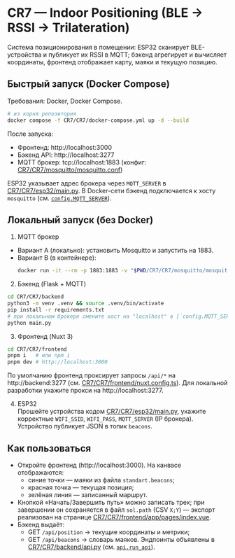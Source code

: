 # CR7 — Indoor Positioning (BLE → RSSI → Trilateration)

Система позиционирования в помещении: ESP32 сканирует BLE-устройства и публикует их RSSI в MQTT; бэкенд агрегирует и вычисляет координаты, фронтенд отображает карту, маяки и текущую позицию.

## Быстрый запуск (Docker Compose)

Требования: Docker, Docker Compose.

```sh
# из корня репозитория
docker compose -f CR7/CR7/docker-compose.yml up -d --build
```

После запуска:
- Фронтенд: http://localhost:3000
- Бэкенд API: http://localhost:3277
- MQTT брокер: tcp://localhost:1883 (конфиг: [CR7/CR7/mosquitto/mosquitto.conf](CR7/CR7/mosquitto/mosquitto.conf))

ESP32 указывает адрес брокера через `MQTT_SERVER` в [CR7/CR7/esp32/main.py](CR7/CR7/esp32/main.py). В Docker-сети бэкенд подключается к хосту `mosquitto` (см. [`config.MQTT_SERVER`](CR7/CR7/backend/config.py)).

## Локальный запуск (без Docker)

1) MQTT брокер  
- Вариант A (локально): установить Mosquitto и запустить на 1883.  
- Вариант B (в контейнере):  
  ```sh
  docker run -it --rm -p 1883:1883 -v "$PWD/CR7/CR7/mosquitto/mosquitto.conf":/mosquitto/config/mosquitto.conf eclipse-mosquitto
  ```

2) Бэкенд (Flask + MQTT)
```sh
cd CR7/CR7/backend
python3 -m venv .venv && source .venv/bin/activate
pip install -r requirements.txt
# при локальном брокере смените хост на "localhost" в [`config.MQTT_SERVER`](CR7/CR7/backend/config.py)
python main.py
```

3) Фронтенд (Nuxt 3)
```sh
cd CR7/CR7/frontend
pnpm i   # или npm i
pnpm dev # http://localhost:3000
```
По умолчанию фронтенд проксирует запросы `/api/*` на http://backend:3277 (см. [CR7/CR7/frontend/nuxt.config.ts](CR7/CR7/frontend/nuxt.config.ts)). Для локальной разработки укажите прокси на http://localhost:3277.

4) ESP32  
Прошейте устройства кодом [CR7/CR7/esp32/main.py](CR7/CR7/esp32/main.py), укажите корректные `WIFI_SSID`, `WIFI_PASS`, `MQTT_SERVER` (IP брокера). Устройство публикует JSON в топик `beacons`.

## Как пользоваться

- Откройте фронтенд (http://localhost:3000). На канвасе отображаются:
  - синие точки — маяки из файла `standart.beacons`;
  - красная точка — текущая позиция;
  - зелёная линия — записанный маршрут.
- Кнопкой «Начать/Завершить путь» можно записать трек; при завершении он сохраняется в файл `sol.path` (CSV `X;Y`) — экспорт реализован на странице [CR7/CR7/frontend/app/pages/index.vue](CR7/CR7/frontend/app/pages/index.vue).
- Бэкенд выдаёт:
  - GET `/api/position` → текущие координаты и метрики;
  - GET `/api/beacons` → словарь маяков.
  Эндпоинты объявлены в [CR7/CR7/backend/api.py](CR7/CR7/backend/api.py) (см. [`api.run_api`](CR7/CR7/backend/api.py)).

